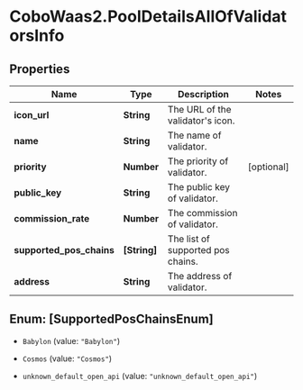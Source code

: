 # CoboWaas2.PoolDetailsAllOfValidatorsInfo

## Properties

Name | Type | Description | Notes
------------ | ------------- | ------------- | -------------
**icon_url** | **String** | The URL of the validator&#39;s icon. | 
**name** | **String** | The name of validator. | 
**priority** | **Number** | The priority of validator. | [optional] 
**public_key** | **String** | The public key of validator. | 
**commission_rate** | **Number** | The commission of validator. | 
**supported_pos_chains** | **[String]** | The list of supported pos chains. | 
**address** | **String** | The address of validator. | 



## Enum: [SupportedPosChainsEnum]


* `Babylon` (value: `"Babylon"`)

* `Cosmos` (value: `"Cosmos"`)

* `unknown_default_open_api` (value: `"unknown_default_open_api"`)




